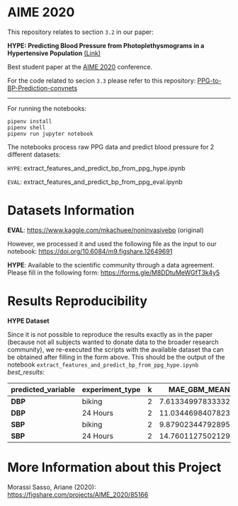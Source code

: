 # AIME 2020

This repository relates to section `3.2` in our paper:

**HYPE: Predicting Blood Pressure from Photoplethysmograms in a Hypertensive Population** [(Link)](https://link.springer.com/chapter/10.1007/978-3-030-59137-3_29)

Best student paper at the [AIME 2020](http://aime20.aimedicine.info/) conference.

For the code related to secion `3.3` please refer to this repository: [PPG-to-BP-Prediction-convnets](https://github.com/suparno89/PPG-to-BP-Prediction-convnets)

----
For running the notebooks:

```
pipenv install
pipenv shell
pipenv run jupyter notebook
```

The notebooks process raw PPG data and predict blood pressure for 2 different datasets:

`HYPE`: extract_features_and_predict_bp_from_ppg_hype.ipynb

`EVAL`: extract_features_and_predict_bp_from_ppg_eval.ipynb

# Datasets Information

**EVAL**: https://www.kaggle.com/mkachuee/noninvasivebp (original)

However, we processed it and used the following file as the input to our notebook: https://doi.org/10.6084/m9.figshare.12649691


**HYPE**: Available to the scientific community through a data agreement. Please fill in the following form: https://forms.gle/M8DDtuMeWGfT3k4y5

# Results Reproducibility

**HYPE Dataset**

Since it is not possible to reproduce the results exactly as in the paper (because not all subjects wanted to donate data to the broader research community), we re-executed the scripts with the available dataset tha can be obtained after filling in the form above. This should be the output of the notebook `extract_features_and_predict_bp_from_ppg_hype.ipynb` *best_results*:

| **predicted\_variable** | **experiment\_type** | **k** | **MAE\_GBM\_MEAN** | **MAE\_GBM\_STD** | **MAE\_LGBM\_MEAN** | **MAE\_LGBM\_STD** | **MAE\_RF\_MEAN**  | **MAE\_RF\_STD**   | **MAE\_LR\_MEAN**  | **MAE\_LR\_STD**   | **MAE\_DUMMY\_MEAN** | **MAE\_DUMMY\_STD** |
| ----------------------- | -------------------- | ----- | ------------------ | ----------------- | ------------------- | ------------------ | ------------------ | ------------------ | ------------------ | ------------------ | -------------------- | ------------------- |
| **DBP**                 | biking               | 2     | 7.613349978333324  | 3.106239967730272 | 7.360168155954208   | 2.117581898310436  | 8.061667542016806  | 3.3161004994965704 | 6.521003366875357  | 2.5584947009158774 | 7.506030701754385    | 2.05878506653711    |
| **DBP**                 | 24 Hours             | 2     | 11.0344698407823   | 2.445440419148344 | 10.744885158613748  | 2.243951294097582  | 10.790160681378364 | 2.109163817347919  | 12.093416128392777 | 3.038191731934865  | 11.806660613038815   | 3.5723128979166106  |
| **SBP**                 | biking               | 2     | 9.879023447928953  | 1.662372428004632 | 9.513003095975233   | 0.7133487048013492 | 9.461666666666668  | 1.384995487357271  | 9.689095624747068  | 1.734356132739077  | 9.513003095975233    | 0.7133487048013492  |
| **SBP**                 | 24 Hours             | 2     | 14.760112750212937 | 4.268165375156772 | 14.869205297071844  | 4.351786287295664  | 15.468070025013558 | 4.078999099212703  | 15.664020493627312 | 4.623100877961526  | 15.435089876989352   | 4.161358479573512   |

# More Information about this Project

Morassi Sasso, Ariane (2020): https://figshare.com/projects/AIME_2020/85166
